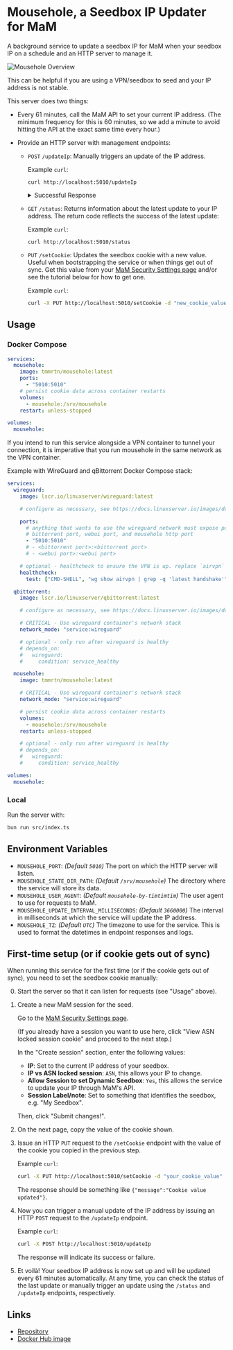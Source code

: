 # Mousehole, a Seedbox IP Updater for MaM

A background service to update a seedbox IP for MaM when your seedbox IP on a
schedule and an HTTP server to manage it.

![Mousehole Overview](https://raw.githubusercontent.com/t-mart/mousehole/master/docs/overview.png)

This can be helpful if you are using a VPN/seedbox to seed and your IP address
is not stable.

This server does two things:

- Every 61 minutes, call the MaM API to set your current IP address. (The
  minimum frequency for this is 60 minutes, so we add a minute to avoid hitting
  the API at the exact same time every hour.)
- Provide an HTTP server with management endpoints:

  - `POST` `/updateIp`: Manually triggers an update of the IP address.

    Example `curl`:

    ```
    curl http://localhost:5010/updateIp
    ```

    <details>

    <summary>Successful Response</summary>

    </details>

  - `GET` `/status`: Returns information about the latest update to your IP
    address. The return code reflects the success of the latest update:

    Example `curl`:

    ```
    curl http://localhost:5010/status
    ```

  - `PUT` `/setCookie`: Updates the seedbox cookie with a new value. Useful when
    bootstrapping the service or when things get out of sync. Get this value
    from your
    [MaM Security Settings page](https://www.myanonamouse.net/preferences/index.php?view=security)
    and/or see the tutorial below for how to get one.

    Example `curl`:

    ```bash
    curl -X PUT http://localhost:5010/setCookie -d "new_cookie_value"
    ```

## Usage

### Docker Compose

```yaml
services:
  mousehole:
    image: tmmrtn/mousehole:latest
    ports:
      - "5010:5010"
    # persist cookie data across container restarts
    volumes:
      - mousehole:/srv/mousehole
    restart: unless-stopped

volumes:
  mousehole:
```

If you intend to run this service alongside a VPN container to tunnel your
connection, it is imperative that you run mousehole in the same network as the
VPN container.

Example with WireGuard and qBittorrent Docker Compose stack:

```yaml
services:
  wireguard:
    image: lscr.io/linuxserver/wireguard:latest

    # configure as necessary, see https://docs.linuxserver.io/images/docker-wireguard

    ports:
      # anything that wants to use the wireguard network must expose ports here, such as
      # bittorrent port, webui port, and mousehole http port
      - "5010:5010"
      # - <bittorrent port>:<bittorrent port>
      # - <webui port>:<webui port>

    # optional - healthcheck to ensure the VPN is up. replace `airvpn` with your VPN interface name
    healthcheck:
      test: ["CMD-SHELL", "wg show airvpn | grep -q 'latest handshake'"]

  qbittorrent:
    image: lscr.io/linuxserver/qbittorrent:latest

    # configure as necessary, see https://docs.linuxserver.io/images/docker-qbittorrent

    # CRITICAL - Use wireguard container's network stack
    network_mode: "service:wireguard"

    # optional - only run after wireguard is healthy
    # depends_on:
    #   wireguard:
    #     condition: service_healthy

  mousehole:
    image: tmmrtn/mousehole:latest

    # CRITICAL - Use wireguard container's network stack
    network_mode: "service:wireguard"

    # persist cookie data across container restarts
    volumes:
      - mousehole:/srv/mousehole
    restart: unless-stopped

    # optional - only run after wireguard is healthy
    # depends_on:
    #   wireguard:
    #     condition: service_healthy

volumes:
  mousehole:
```

### Local

Run the server with:

```bash
bun run src/index.ts
```

## Environment Variables

- `MOUSEHOLE_PORT`:  *(Default `5010`)* The port on which the HTTP server will listen.
- `MOUSEHOLE_STATE_DIR_PATH`: *(Default `/srv/mousehole`)* The directory where the service will store its
  data.
- `MOUSEHOLE_USER_AGENT`: *(Default `mousehole-by-timtimtim`)* The user agent to use for requests to MaM.
- `MOUSEHOLE_UPDATE_INTERVAL_MILLISECONDS`: *(Default `3660000`)* The interval in milliseconds at
  which the service will update the IP address.
- `MOUSEHOLE_TZ`: *(Default `UTC`)* The timezone to use for the service. This
  is used to format the datetimes in endpoint responses and logs.

## First-time setup (or if cookie gets out of sync)

When running this service for the first time (or if the cookie gets out of
sync), you need to set the seedbox cookie manually:

0. Start the server so that it can listen for requests (see "Usage" above).

1. Create a new MaM session for the seed.

   Go to the
   [MaM Security Settings page](https://www.myanonamouse.net/preferences/index.php?view=security).

   (If you already have a session you want to use here, click "View ASN locked
   session cookie" and proceed to the next step.)

   In the "Create session" section, enter the following values:

   - **IP**: Set to the current IP address of your seedbox.
   - **IP vs ASN locked session**: `ASN`, this allows your IP to change.
   - **Allow Session to set Dynamic Seedbox**: `Yes`, this allows the service to
     update your IP through MaM's API.
   - **Session Label/note**: Set to something that identifies the seedbox, e.g.
     "My Seedbox".

   Then, click "Submit changes!".

2. On the next page, copy the value of the cookie shown.

3. Issue an HTTP `PUT` request to the `/setCookie` endpoint with the value of
   the cookie you copied in the previous step.

   Example `curl`:

   ```bash
   curl -X PUT http://localhost:5010/setCookie -d "your_cookie_value"
   ```

   The response should be something like `{"message":"Cookie value updated"}`.

4. Now you can trigger a manual update of the IP address by issuing an HTTP
   `POST` request to the `/updateIp` endpoint.

   Example `curl`:

   ```bash
   curl -X POST http://localhost:5010/updateIp
   ```

   The response will indicate its success or failure.

5. Et voilà! Your seedbox IP address is now set up and will be updated every 61
   minutes automatically. At any time, you can check the status of the last
   update or manually trigger an update using the `/status` and `/updateIp`
   endpoints, respectively.

## Links

- [Repository](https://github.com/t-mart/mousehole)
- [Docker Hub image](https://hub.docker.com/r/tmmrtn/mousehole)
